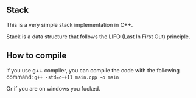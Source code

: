 ## Stack

This is a very simple stack implementation in C++.

Stack is a data structure that follows the LIFO (Last In First Out) principle.

## How to compile

if you use g++ compiler, you can compile the code with the following command:
`g++ -std=c++11 main.cpp -o main`

Or if you are on windows you fucked.
